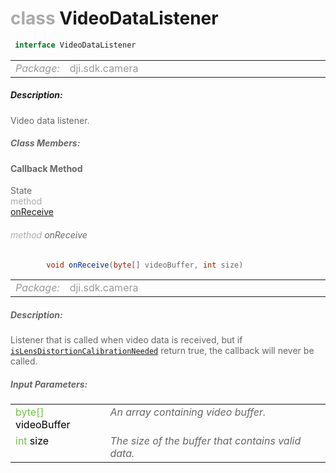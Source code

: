<div class="article"><h1 ><font color="#AAA">class </font>VideoDataListener</h1></div>

~~~java
 interface VideoDataListener 
~~~

<html><table class="table-supportedby"><tr valign="top"><td width=15%><font color="#999"><i>Package:</i></td><td width=85%><font color="#999">dji.sdk.camera</td></tr></table></html>



##### Description:



<font color="#666">Video data listener.



##### Class Members:



#### Callback Method

<div class="api-row" id="djivideofeeder_videodatalistenerinterface_onreceive"><div class="api-col left">State</div><div class="api-col middle" style="color:#AAA">method</div><div class="api-col right"><a class="trigger" href="#djivideofeeder_videodatalistenerinterface_onreceive_inline">onReceive</a></div></div><div class="inline-doc" id="djivideofeeder_videodatalistenerinterface_onreceive_inline"

><div class="article"><h6 ><font color="#AAA">method </font>onReceive</h6></div>

~~~java
        void onReceive(byte[] videoBuffer, int size)
~~~

<html><table class="table-supportedby"><tr valign="top"><td width=15%><font color="#999"><i>Package:</i></td><td width=85%><font color="#999">dji.sdk.camera</td></tr></table></html>



##### Description:



<font color="#666">Listener that is called when video data is received, but  if <code><a href="/BaseClasses/DJIVideoFeeder.html#djivideofeeder_islensdistortioncalibrationneeded">isLensDistortionCalibrationNeeded</a></code> return true, the callback will never be called.



##### Input Parameters:

<html><table class="table-inline-parameters"><tr valign="top"><td><font color="#70BF41">byte[] <font color="#000">videoBuffer</td><td><font color="#666"><i>An array containing video buffer.</i></td></tr><tr valign="top"><td><font color="#70BF41">int <font color="#000">size</td><td><font color="#666"><i>The size of the buffer that contains valid data.</i></td></tr></table></html></div>


